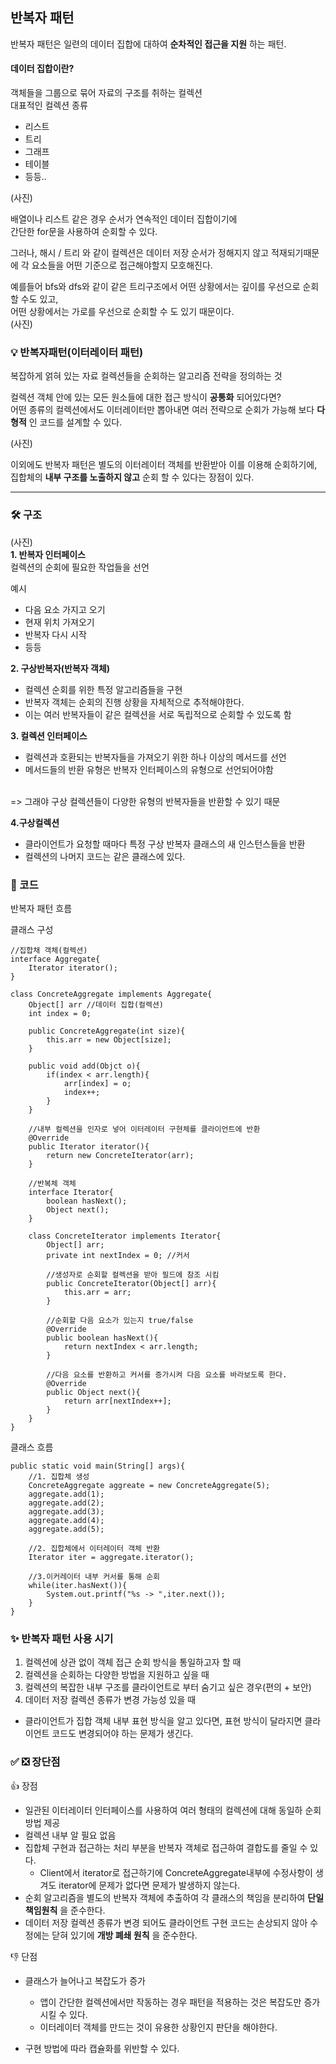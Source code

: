 ## 반복자 패턴
반복자 패턴은 일련의 데이터 집합에 대하여 __순차적인 접근을 지원__ 하는 패턴.
<br>
#### 데이터 집합이란?
객체들을 그룹으로 묶어 자료의 구조를 취하는 컬렉션
<br>
대표적인 컬렉션 종류
- 리스트
- 트리
- 그래프
- 테이블
- 등등..

(사진)

배열이나 리스트 같은 경우 순서가 연속적인 데이터 집합이기에<br>
간단한 for문을 사용하여 순회할 수 있다.<br>

그러나, 해시 / 트리 와 같이 컬렉션은 데이터 저장 순서가 정해지지 않고 
적재되기때문에 각 요소들을 어떤 기준으로 접근해야할지 모호해진다.

예를들어 bfs와 dfs와 같이 같은 트리구조에서 어떤 상황에서는 깊이를 우선으로 순회할 수도 있고,<br>
어떤 상황에서는 가로를 우선으로 순회할 수 도 있기 때문이다.
<br>
(사진)

### 💡 반복자패턴(이터레이터 패턴)
복잡하게 얽혀 있는 자료 컬렉션들을 순회하는 알고리즘 전략을 정의하는 것

컬렉션 객체 안에 있는 모든 원소들에 대한 접근 방식이 __공통화__ 되어있다면?<br>
어떤 종류의 컬렉션에서도 이터레이터만 뽑아내면 여러 전략으로 순회가 가능해 보다 __다형적__ 인 코드를 설계할 수 있다.

(사진)

이외에도 반복자 패턴은 별도의 이터레이터 객체를 반환받아 이를 이용해 순회하기에,
집합체의 __내부 구조를 노출하지 않고__ 순회 할 수 있다는 장점이 있다.

--- 
### 🛠️ 구조
(사진)
<br>
__1. 반복자 인터페이스__ <br>
컬렉션의 순회에 필요한 작업들을 선언
<br>

예시
- 다음 요소 가지고 오기
- 현재 위치 가져오기
- 반복자 다시 시작
- 등등

__2. 구상반복자(반복자 객체)__ <br>
- 컬렉션 순회를 위한 특정 알고리즘들을 구현
- 반복자 객체는 순회의 진행 상황을 자체적으로 추적해야한다.
- 이는 여러 반복자들이 같은 컬렉션을 서로 독립적으로 순회할 수 있도록 함

__3. 컬렉션 인터페이스__ <br>

- 컬렉션과 호환되는 반복자들을 가져오기 위한 하나 이상의 메서드를 선언
- 메서드들의 반환 유형은 반복자 인터페이스의 유형으로 선언되어야함
 <br>
 => 그래야 구상 컬렉션들이 다양한 유형의 반복자들을 반환할 수 있기 때문

__4.구상컬렉션__ <br>
- 클라이언트가 요청할 때마다 특정 구상 반복자 클래스의 새 인스턴스들을 반환
- 컬렉션의 나머지 코드는 같은 클래스에 있다.

### 👾 코드
반복자 패턴 흐름

클래스 구성
```
//집합채 객체(컬렉션)
interface Aggregate{
    Iterator iterator();
}

class ConcreteAggregate implements Aggregate{
    Object[] arr //데이터 집합(컬렉션)
    int index = 0;

    public ConcreteAggregate(int size){
        this.arr = new Object[size];
    }

    public void add(Objct o){
        if(index < arr.length){
            arr[index] = o;
            index++;
        }
    }

    //내부 컬렉션을 인자로 넣어 이터레이터 구현체를 클라이언트에 반환
    @Override
    public Iterator iterator(){
        return new ConcreteIterator(arr);
    }
    
    //반복체 객체
    interface Iterator{
        boolean hasNext();
        Object next();
    }

    class ConcreteIterator implements Iterator{
        Object[] arr;
        private int nextIndex = 0; //커서

        //생성자로 순회할 컬렉션을 받아 필드에 참조 시킴
        public ConcreteIterator(Object[] arr){
            this.arr = arr;
        }

        //순회할 다음 요소가 있는지 true/false
        @Override
        public boolean hasNext(){
            return nextIndex < arr.length;
        }

        //다음 요소를 반환하고 커서를 증가시켜 다음 요소를 바라보도록 한다.
        @Override
        public Object next(){
            return arr[nextIndex++];
        }
    }
}
```

클래스 흐름
```
public static void main(String[] args){
    //1. 집합체 생성
    ConcreteAggregate aggreate = new ConcreteAggregate(5);
    aggregate.add(1);
    aggregate.add(2);
    aggregate.add(3);
    aggregate.add(4);
    aggregate.add(5);

    //2. 집합체에서 이터레이터 객체 반환
    Iterator iter = aggregate.iterator();

    //3.이커레이터 내부 커서를 통해 순회
    while(iter.hasNext()){
        System.out.printf("%s -> ",iter.next());
    }
}
```

### ✨ 반복자 패턴 사용 시기
1. 컬렉션에 상관 없이 객체 접근 순회 방식을 통일하고자 할 때
2. 컬렉션을 순회하는 다양한 방법을 지원하고 싶을 때
3. 컬렉션의 복잡한 내부 구조를 클라이언트로 부터 숨기고 싶은 경우(편의 + 보안)
4. 데이터 저장 컬렉션 종류가 변경 가능성 있을 때
- 클라이언트가 집합 객체 내부 표현 방식을 알고 있다면, 표현 방식이 달라지면 클라이언트 코드도 변경되어야 하는 문제가 생긴다.

### ✅ ❎ 장단점
👍 장점
- 일관된 이터레이터 인터페이스를 사용하여 여러 형태의 컬렉션에 대해 동일하 순회 방법 제공
- 컬렉션 내부 알 필요 없음
- 집합체 구현과 접근하는 처리 부분을 반복자 객체로 접근하여 결합도를 줄일 수 있다.
    - Client에서 iterator로 접근하기에 ConcreteAggregate내부에 수정사항이 생겨도 iterator에 문제가 없다면 문제가 발생하지 않는다.
- 순회 알고리즘을 별도의 반복자 객체에 추출하여 각 클래스의 책임을 분리하여 __단일책임원칙__ 을 준수한다.
- 데이터 저장 컬렉션 종류가 변경 되어도 클라이언트 구현 코드는 손상되지 않아 수정에는 닫혀 있기에 __개방 폐쇄 원칙__ 을 준수한다.

👎 단점
- 클래스가 늘어나고 복잡도가 증가
    - 앱이 간단한 컬렉션에서만 작동하는 경우 패턴을 적용하는 것은 복잡도만 증가시킬 수 있다.
    - 이터레이터 객체를 만드는 것이 유용한 상황인지 판단을 해야한다.

- 구현 방법에 따라 캡슐화를 위반할 수 있다.